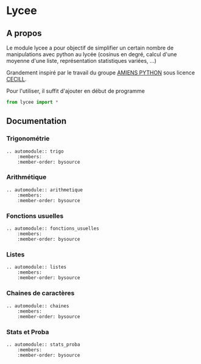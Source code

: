 # Lycee
## A propos
Le module lycee a pour objectif de simplifier un certain nombre de manipulations
avec python au lycée (cosinus en degré, calcul d'une moyenne d'une liste,
représentation statistiques variées, ...)

Grandement inspiré par le travail du groupe [AMIENS PYTHON](http://amienspython.tuxfamily.org/) sous licence [CECILL](http://www.cecill.info/).

Pour l'utiliser, il suffit d'ajouter en début de programme

```python
from lycee import *
```

## Documentation
### Trigonométrie
```eval_rst
.. automodule:: trigo
    :members:
    :member-order: bysource
```

### Arithmétique
```eval_rst
.. automodule:: arithmetique
    :members:
    :member-order: bysource
```

### Fonctions usuelles
```eval_rst
.. automodule:: fonctions_usuelles
    :members:
    :member-order: bysource
```

### Listes
```eval_rst
.. automodule:: listes
    :members:
    :member-order: bysource
```

### Chaines de caractères
```eval_rst
.. automodule:: chaines
    :members:
    :member-order: bysource
```

### Stats et Proba
```eval_rst
.. automodule:: stats_proba
    :members:
    :member-order: bysource
```
